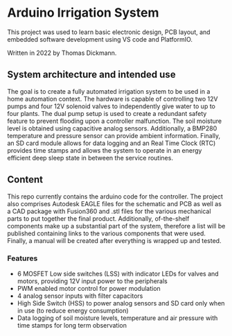 # Arduino Irrigation System
This project was used to learn basic electronic design, PCB layout, and embedded software development using VS code and PlatformIO.

Written in 2022 by Thomas Dickmann. 

## System architecture and intended use 
The goal is to create a fully automated irrigation system to be used in a home automation context. The hardware is capable of controlling two 12V pumps and four 12V solenoid valves to independently give water to up to four plants. The dual pump setup is used to create a redundant safety feature to prevent flooding upon a controller malfunction. The soil moisture level is obtained using capacitive analog sensors. Additionally, a BMP280 temperature and pressure sensor can provide ambient information. Finally, an SD card module allows for data logging and an Real Time Clock (RTC) provides time stamps and allows the system to operate in an energy efficient deep sleep state in between the service routines.     

## Content 
This repo currently contains the arduino code for the controller. The project also comprises Autodesk EAGLE files for the schematic and PCB as well as a CAD package with Fusion360 and .stl files for the various mechanical parts to put together the final product. Additionally, of-the-shelf components make up a substantial part of the system, therefore a list will be published containing links to the various components that were used. 
Finally, a manual will be created after everything is wrapped up and tested. 

### Features
+ 6 MOSFET Low side switches (LSS) with indicator LEDs for valves and motors, providing 12V input power to the peripherals 
+ PWM enabled motor control for power modulation 
+ 4 analog sensor inputs with filter capacitors 
+ High Side Switch (HSS) to power analog sensors and SD card only when in use (to reduce energy consumption) 
+ Data logging of soil moisture levels, temperature and air pressure with time stamps for long term observation  
